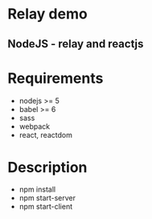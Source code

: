 # Relay demo
## NodeJS - relay and reactjs

# Requirements

  - nodejs >= 5
  - babel >= 6
  - sass
  - webpack
  - react, reactdom

# Description

  - npm install
  - npm start-server
  - npm start-client
